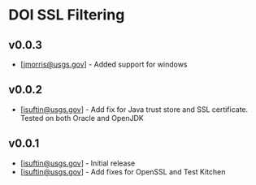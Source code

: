 DOI SSL Filtering
=================

v0.0.3
------
- [jmorris@usgs.gov] - Added support for windows

v0.0.2
------

- [isuftin@usgs.gov] - Add fix for Java trust store and SSL certificate. Tested on both Oracle and OpenJDK

v0.0.1
------

- [isuftin@usgs.gov] - Initial release
- [isuftin@usgs.gov] - Add fixes for OpenSSL and Test Kitchen  